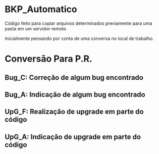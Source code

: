 # BKP_Automatico

Código feito para copiar arquivos determinados previamente para uma pasta em um servidor remoto

Inicialmente pensando por conta de uma conversa no local de trabalho.

# Conversão Para P.R.

## Bug_C: Correção de algum bug encontrado
## Bug_A: Indicação de algum bug encontrado
## UpG_F: Realização de upgrade em parte do código
## UpG_A: Indicação de upgrade em parte do código
